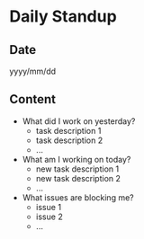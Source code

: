 # Daily Standup

## Date
yyyy/mm/dd

## Content
- What did I work on yesterday?
  - task description 1
  - task description 2
  - ...
- What am I working on today?
  - new task description 1
  - new task description 2
  - ...
- What issues are blocking me?
  - issue 1
  - issue 2
  - ...